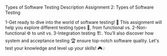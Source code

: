 Types of Software Testing
Description
Assignment 2: Types of Software Testing

1-Get ready to dive into the world of software testing! 🚀 This assignment will help you explore different testing types 🧪, from functional vs. 
2-Non-functional ⚙️ to unit vs.
3-Integration testing 🏗️.
You’ll also discover how system and acceptance testing 🏆 ensure top-notch software quality.
Let's test your knowledge and level up your skills! 🎮💡
